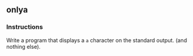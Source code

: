 ## onlya

### Instructions

Write a program that displays a `a` character on the standard output. (and nothing else).

